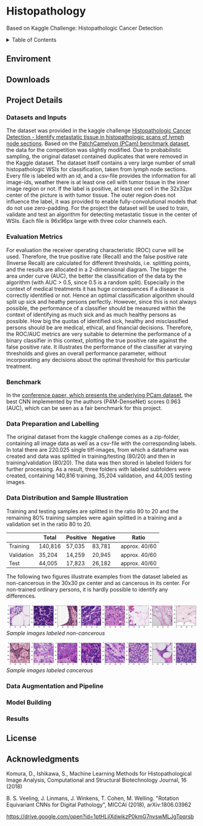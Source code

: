 # Histopathology
Based on Kaggle Challenge: Histopathologic Cancer Detection




<details><summary>Table of Contents</summary><p>

* [Enviroment](#Enviroment)
* [Downloads](#Downloads)

</p></details><p></p>




## Enviroment

## Downloads

## Project Details

### Datasets and Inputs
The dataset was provided in the kaggle challenge [Histopathologic Cancer Detection - Identify metastatic tissue in histopathologic scans of lymph node sections](https://www.kaggle.com/c/histopathologic-cancer-detection/overview). Based on the [PatchCamelyon (PCam) benchmark dataset](https://github.com/basveeling/pcam), the data for the competition was slightly modified. Due to probabilistic sampling, the original dataset contained duplicates that were removed in the Kaggle dataset. The dataset itself contains a very large number of small histopathologic WSIs for classification, taken from lymph node sections. Every file is labeled with an id, and a csv-file provides the information for all image-ids, weather there is at least one cell with tumor tissue in the inner image region or not. If the label is positive, at least one cell in the 32x32px center of the picture is with tumor tissue. The outer region does not influence the label, it was provided to enable fully-convolutional models that do not use zero-padding. For the project the dataset will be used to train, validate and test an algorithm for detecting metastatic tissue in the center of WSIs. Each file is 96x96px large with three color channels each.

### Evaluation Metrics
For evaluation the receiver operating characteristic (ROC) curve will be used. Therefore, the true positive rate (Recall) and the false positive rate (Inverse Recall) are calculated for different thresholds, i.e. splitting points, and the results are allocated in a 2-dimensional diagram. The bigger the area under curve (AUC), the better the classification of the data by the algorithm (with AUC > 0.5, since 0.5 is a random split). Especially in the context of medical treatments it has huge consequences if a disease is correctly identified or not. Hence an optimal classification algorithm should split up sick and heathy persons perfectly. However, since this is not always possible, the performance of a classifier should be measured within the context of identifying as much sick and as much healthy persons as possible. How big the quotas of identified sick, healthy and misclassified persons should be are medical, ethical, and financial decisions. Therefore, the ROC/AUC metrics are very suitable to determine the performance of a binary classifier in this context, plotting the true positive rate against the false positive rate. It illustrates the performance of the classifier at varying thresholds and gives an overall performance parameter, without incorporating any decisions about the optimal threshold for this particular treatment.

### Benchmark
In the [conference paper, which presents the underlying PCam dataset](http://arxiv.org/abs/1806.03962), the best CNN implemented by the authors (P4M-DenseNet) scores 0.963 (AUC), which can be seen as a fair benchmark for this project.

### Data Preparation and Labelling
The original dataset from the kaggle challenge comes as a zip-folder, containing all image data as well as a csv-file with the corresponding labels. In total there are 220.025 single tiff-images, from which a dataframe was created and data was splitted in training/testing (80/20) and then in training/validation (80/20). The data was then stored in labeled folders for further processing. As a result, three folders with labeled subfolders were created, containing 140,816 training, 35,204 validation, and 44,005 testing images.

### Data Distribution and Sample Illustration
Training and testing samples are splitted in the ratio 80 to 20 and the remaining 80% training samples were again splitted in a training and a validation set in the ratio 80 to 20.

|   | Total | Positive  | Negative  | Ratio  |
|---|---|---|---|---|
| Training | 140,816 | 57,035 | 83,781 | approx. 40/60 |
| Validation | 35,204 | 14,259 | 20,945 | approx. 40/60 |
| Test | 44,005 | 17,823 | 26,182 | approx. 40/60 |

The following two figures illustrate examples from the dataset labeled as non-cancerous in the 30x30 px center and as cancerous in its center. For non-trained ordinary persons, it is hardly possible to identify any differences.

![Non-cancerous](https://github.com/Doc-Ix/histopathology/blob/master/pictures/Example_Images_label_0.png)
*Sample images labeled non-cancerous*

![Cancerous](https://github.com/Doc-Ix/histopathology/blob/master/pictures/Example_Images_label_1.png)
*Sample images labeled cancerous*


### Data Augmentation and Pipeline

### Model Building

### Results

## License

## Acknowledgments

Komura, D., Ishikawa, S., Machine Learning Methods for Histopathological Image Analysis, Computational and Structural Biotechnology Journal, 16 (2018)

B. S. Veeling, J. Linmans, J. Winkens, T. Cohen, M. Welling. "Rotation Equivariant CNNs for Digital Pathology", MICCAI (2018), arXiv:1806.03962


https://drive.google.com/open?id=1ptHLjlXdwikzP0kmG7nvswMLJgTpqrsb
